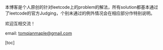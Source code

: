 本博客是个人原创的针对leetcode上的problem的解法，所有solution都基本通过了leetcode的官方Judging，个别未通过的例外情况会在相应部分作特别说明。


欢迎互相交流！

email: tomqianmaple@gmail.com

[toc]































































```
